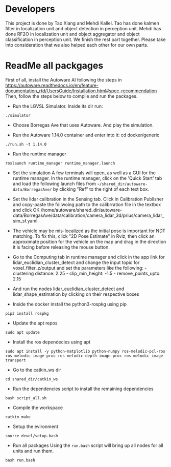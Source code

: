 # Developers

This project is done by Tao Xiang and Mehdi Kallel. Tao has done kalmen filter in localization unit and object detection in perception unit. Mehdi has done RF2O in localization unit and object aggregator and object classification in perception unit. We finish the rest part together. Please take into consideration that we also helped each other for our own parts.



# ReadMe all packgages

First of all, install the Autoware AI following the steps in https://autoware.readthedocs.io/en/feature-documentation_rtd/UsersGuide/Installation.html#spec-recommendation
Then, follow the steps below to compile and run the packages.

- Run the LGVSL Simulator. Inside its dir run:
	
```
./simulator
```

- Choose Borregas Ave that uses Autoware. And play the simulation.

- Run the Autoware 1.14.0 container and enter into it:
	cd docker/generic
	
```
./run.sh -t 1.14.0
```

- Run the runtime manager
	
```
roslaunch runtime_manager runtime_manager.launch
```

- Set the simulation
	A few terminals will open, as well as a GUI for the runtime manager. In the runtime manager, click on the 'Quick Start' tab and load the following launch files from `~/shared_dir/autoware-data/BorregasAve/` by clicking "Ref" to the right of each text box.
	
- Set the lidar calibration in the Sensing tab. Click in Calibration Publisher and copy-paste the follwoing path to the calibrration file in the textbox and click OK
	/home/autoware/shared_dir/autoware-data/BorregasAve/data/calibration/camera_lidar_3d/prius/camera_lidar_sim_sf.yaml

- The vehicle may be mis-localized as the initial pose is important for NDT matching. To fix this, click "2D Pose Estimate" in Rviz, then click an approximate position for the vehicle on the map and drag in the direction it is facing before releasing the mouse button.

- Go to the Computing tab in runtime manager and click in the app link for lidar_euclidian_cluster_detect and change the input topic for
	voxel_filter_z/output and set the parameters like the following: 
		- clustering distance: 2.25
		- clip_min_height: -1.5
		- remove_points_upto: 2.15

- And run the nodes lidar_euclidian_cluster_detect and lidar_shape_estimation by clicking on their respective boxes

- Inside the docker install the python3-rospkg using pip
```	
pip3 install rospkg
```

- Update the apt repos
```
sudo apt update
```

- Install the ros dependecies using apt
```   
sudo apt install -y python-matplotlib python-numpy ros-melodic-pcl-ros ros-melodic-image-proc ros-melodic-depth-image-proc ros-melodic-image-transport
```

- Go to the catkin_ws dir
```
cd shared_dir/catkin_ws
```
- Run the dependencies script to install the remaining dependencies
```  
bash script_all.sh
```
- Compile the workspace
```
catkin_make
```
- Setup the evironment
```
source devel/setup.bash
```
- Run all packages
Using the `run.bash` script will bring up all nodes for all units and run them.
```
bash run.bash
```
